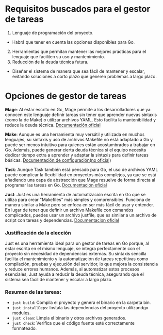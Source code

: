 # Requisitos buscados para el gestor de tareas
1. Lenguaje de programación del proyecto.
- Habrá que tener en cuenta las opciones disponibles para Go.
2. Herramientas que permitan mantener las mejores prácticas para el lenguaje que faciliten su uso y mantenimiento.
3. Reducción de la deuda técnica futura.
- Diseñar el sistema de manera que sea fácil de mantener y escalar, evitando soluciones a corto plazo que generen problemas a largo plazo.

# Opciones de gestor de tareas

**Mage**: Al estar escrito en Go, Mage permite a los desarrolladores que ya conocen este lenguaje definir tareas sin tener que aprender nuevas sintaxis (como la de Make) o utilizar archivos YAML. Esto facilita la mantenibilidad y reduce la deuda técnica.
[Documentación oficial](https://github.com/magefile/mage)

**Make**: Aunque es una herramienta muy versátil y utilizada en muchos lenguajes, su sintaxis y uso de archivos Makefile no está adaptado a Go y puede ser menos intuitivo para quienes están acostumbrados a trabajar en Go. Además, puede generar cierta deuda técnica si el equipo necesita dedicar tiempo extra a aprender y adaptar la sintaxis para definir tareas básicas.
[Documentación de configuración(no oficial)](https://earthly.dev/blog/golang-makefile/)

**Task**: Aunque Task también está pensado para Go, el uso de archivos YAML puede complicar la flexibilidad en proyectos más complejos, ya que se está añadiendo una capa de abstracción que Mage resuelve de forma directa al programar las tareas en Go.
[Documentación oficial](https://taskfile.dev/)

**Just**: Just es una herramienta de automatización escrita en Go que se utiliza para crear "Makefiles" más simples y comprensibles. Funciona de manera similar a Make pero se enfoca en ser más fácil de usar y entender. En lugar de tener que definir un archivo Makefile con comandos complicados, puedes usar un archivo justfile, que es similar a un archivo de script con tareas y dependencias.
[Documentacion oficial](https://github.com/casey/just)

### Justificación de la elección
Just es una herramienta ideal para un gestor de tareas en Go porque, al estar escrita en el mismo lenguaje, se integra perfectamente con el proyecto sin necesidad de dependencias externas. Su sintaxis sencilla facilita el mantenimiento y la automatización de tareas repetitivas como compilación, pruebas y ejecución del servidor, lo que mejora la consistencia y reduce errores humanos. Además, al automatizar estos procesos esenciales, Just ayuda a reducir la deuda técnica, asegurando que el sistema sea fácil de mantener y escalar a largo plazo.

### Resumen de las tareas:
- `just build`: Compila el proyecto y genera el binario en la carpeta bin.
- `just installDeps`: Instala las dependencias del proyecto utilizandgo modules.
- `just clean`: Limpia el binario y otros archivos generados.
- `just check`: Verifica que el código fuente esté correctamente formateado.